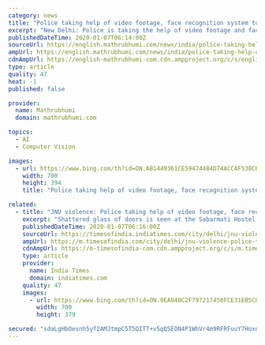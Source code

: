 ```yaml
---
category: news
title: "Police taking help of video footage, face recognition system to identify JNU violence culprits"
excerpt: "New Delhi: Police is taking the help of video footage and face recognition system to identify those involved in the violence at the Jawaharlal Nehru University (JNU) here on Sunday, government ..."
publishedDateTime: 2020-01-07T06:14:00Z
sourceUrl: https://english.mathrubhumi.com/news/india/police-taking-help-of-video-footage-face-recognition-system-to-identify-jnu-violence-culprits-1.4423714
ampUrl: https://english.mathrubhumi.com/news/india/police-taking-help-of-video-footage-face-recognition-system-to-identify-jnu-violence-culprits-1.4423714
cdnAmpUrl: https://english-mathrubhumi-com.cdn.ampproject.org/c/s/english.mathrubhumi.com/news/india/police-taking-help-of-video-footage-face-recognition-system-to-identify-jnu-violence-culprits-1.4423714
type: article
quality: 47
heat: -1
published: false

provider:
  name: Mathrubhumi
  domain: mathrubhumi.com

topics:
  - AI
  - Computer Vision

images:
  - url: https://www.bing.com/th?id=ON.AB1449361CE59474484D74ACCAF538CB
    width: 700
    height: 394
    title: "Police taking help of video footage, face recognition system to identify JNU violence culprits"

related:
  - title: "JNU violence: Police taking help of video footage, face recognition system to identify culprits"
    excerpt: "Shattered glass of doors is seen at the Sabarmati Hostel following the Sunday's violence at the JNU. (ANI phot...Read More"
    publishedDateTime: 2020-01-07T06:16:00Z
    sourceUrl: https://timesofindia.indiatimes.com/city/delhi/jnu-violence-police-taking-help-of-video-footage-face-recognition-system-to-identify-culprits/articleshow/73133867.cms
    ampUrl: https://m.timesofindia.com/city/delhi/jnu-violence-police-taking-help-of-video-footage-face-recognition-system-to-identify-culprits/amp_articleshow/73133867.cms
    cdnAmpUrl: https://m-timesofindia-com.cdn.ampproject.org/c/s/m.timesofindia.com/city/delhi/jnu-violence-police-taking-help-of-video-footage-face-recognition-system-to-identify-culprits/amp_articleshow/73133867.cms
    type: article
    provider:
      name: India Times
      domain: indiatimes.com
    quality: 47
    images:
      - url: https://www.bing.com/th?id=ON.9EA940C2F797217450FCE31EB5CD267A
        width: 700
        height: 379

secured: "sdaLgHbOesnh5yf2AMJtmpC5T5QITT+v5qQSEON4P1WbVr4m9RFRFuuY7HoxqHXEEp93s9T0fS/HEaRaYb0+sY5IGjv7ZGo+lrQkHsRR+T406fKITx60SHPHf1TjvoyaONc6mzgtWgSPmsW8tF0xEzCebi1YIMeAw1G/RxW92++yt1nmdhJqo+mz2KqTEJyPTWhqw/KSAwg/7vo510SOCLtP3GAwgHlufzs/G7TT2F7vnS5/Myw9mPx/oNItKoRWumsP1ZCGwzc+3TmsA0+FxQ==;HwUDp/kTYXCqyUEQIr4Wnw=="
---
```


